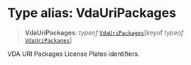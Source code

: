 # Type alias: VdaUriPackages

> **VdaUriPackages**: *typeof* [`VdaUriPackages`](../variables/VdaUriPackages.md)\[keyof *typeof* [`VdaUriPackages`](../variables/VdaUriPackages.md)\]

VDA URI Packages License Plates identifiers.

